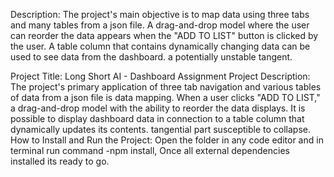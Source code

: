 Description:
The project's main objective is to map data using three tabs and many tables from a json file. A drag-and-drop model where the user can reorder the data appears when the "ADD TO LIST" button is clicked by the user. A table column that contains dynamically changing data can be used to see data from the dashboard. a potentially unstable tangent.

Project Title:
Long Short AI - Dashboard Assignment
Project Description:
The project's primary application of three tab navigation and various tables of data from a json file is data mapping. When a user clicks "ADD TO LIST," a drag-and-drop model with the ability to reorder the data displays. It is possible to display dashboard data in connection to a table column that dynamically updates its contents. tangential part susceptible to collapse.
How to Install and Run the Project:
Open the folder in any code editor and in terminal run command -npm install, Once all external dependencies installed its ready to go.